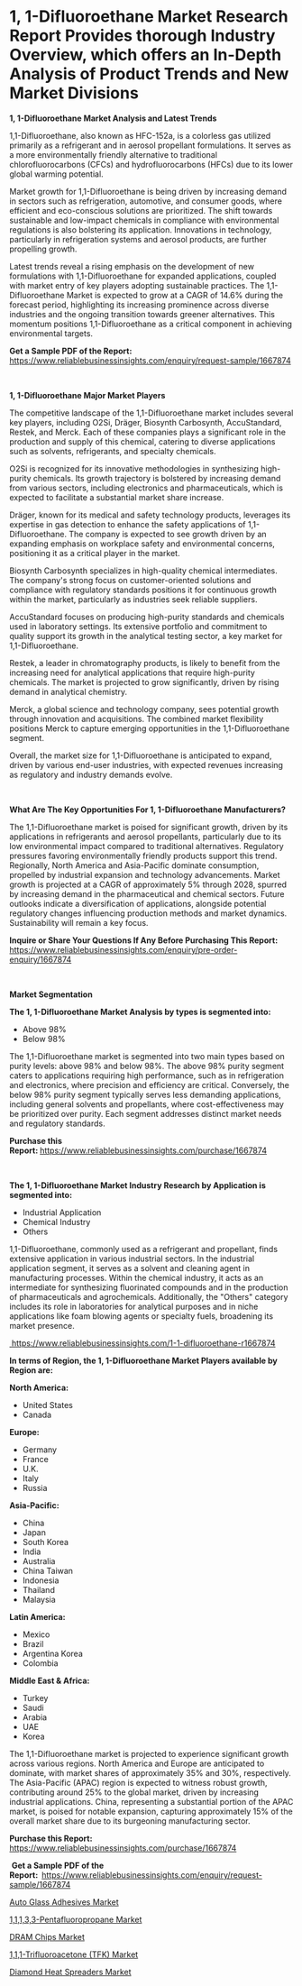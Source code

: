 <p><h1>1, 1-Difluoroethane Market Research Report Provides thorough Industry Overview, which offers an In-Depth Analysis of Product Trends and New Market Divisions</h1></p><p><strong>1, 1-Difluoroethane Market Analysis and Latest Trends</strong></p>
<p><p>1,1-Difluoroethane, also known as HFC-152a, is a colorless gas utilized primarily as a refrigerant and in aerosol propellant formulations. It serves as a more environmentally friendly alternative to traditional chlorofluorocarbons (CFCs) and hydrofluorocarbons (HFCs) due to its lower global warming potential. </p><p>Market growth for 1,1-Difluoroethane is being driven by increasing demand in sectors such as refrigeration, automotive, and consumer goods, where efficient and eco-conscious solutions are prioritized. The shift towards sustainable and low-impact chemicals in compliance with environmental regulations is also bolstering its application. Innovations in technology, particularly in refrigeration systems and aerosol products, are further propelling growth.</p><p>Latest trends reveal a rising emphasis on the development of new formulations with 1,1-Difluoroethane for expanded applications, coupled with market entry of key players adopting sustainable practices. The 1,1-Difluoroethane Market is expected to grow at a CAGR of 14.6% during the forecast period, highlighting its increasing prominence across diverse industries and the ongoing transition towards greener alternatives. This momentum positions 1,1-Difluoroethane as a critical component in achieving environmental targets.</p></p>
<p><strong>Get a Sample PDF of the Report:&nbsp;</strong> <a href="https://www.reliablebusinessinsights.com/enquiry/request-sample/1667874?utm_campaign=41&utm_medium=2&utm_source=Github&utm_content=ia&utm_term=29092024&utm_id=1-1-difluoroethane">https://www.reliablebusinessinsights.com/enquiry/request-sample/1667874</a></p>
<p>&nbsp;</p>
<p><strong>1, 1-Difluoroethane Major Market Players</strong></p>
<p><p>The competitive landscape of the 1,1-Difluoroethane market includes several key players, including O2Si, Dräger, Biosynth Carbosynth, AccuStandard, Restek, and Merck. Each of these companies plays a significant role in the production and supply of this chemical, catering to diverse applications such as solvents, refrigerants, and specialty chemicals.</p><p>O2Si is recognized for its innovative methodologies in synthesizing high-purity chemicals. Its growth trajectory is bolstered by increasing demand from various sectors, including electronics and pharmaceuticals, which is expected to facilitate a substantial market share increase.</p><p>Dräger, known for its medical and safety technology products, leverages its expertise in gas detection to enhance the safety applications of 1,1-Difluoroethane. The company is expected to see growth driven by an expanding emphasis on workplace safety and environmental concerns, positioning it as a critical player in the market.</p><p>Biosynth Carbosynth specializes in high-quality chemical intermediates. The company's strong focus on customer-oriented solutions and compliance with regulatory standards positions it for continuous growth within the market, particularly as industries seek reliable suppliers.</p><p>AccuStandard focuses on producing high-purity standards and chemicals used in laboratory settings. Its extensive portfolio and commitment to quality support its growth in the analytical testing sector, a key market for 1,1-Difluoroethane.</p><p>Restek, a leader in chromatography products, is likely to benefit from the increasing need for analytical applications that require high-purity chemicals. The market is projected to grow significantly, driven by rising demand in analytical chemistry.</p><p>Merck, a global science and technology company, sees potential growth through innovation and acquisitions. The combined market flexibility positions Merck to capture emerging opportunities in the 1,1-Difluoroethane segment. </p><p>Overall, the market size for 1,1-Difluoroethane is anticipated to expand, driven by various end-user industries, with expected revenues increasing as regulatory and industry demands evolve.</p></p>
<p>&nbsp;</p>
<p><strong>What Are The Key Opportunities For 1, 1-Difluoroethane Manufacturers?</strong></p>
<p><p>The 1,1-Difluoroethane market is poised for significant growth, driven by its applications in refrigerants and aerosol propellants, particularly due to its low environmental impact compared to traditional alternatives. Regulatory pressures favoring environmentally friendly products support this trend. Regionally, North America and Asia-Pacific dominate consumption, propelled by industrial expansion and technology advancements. Market growth is projected at a CAGR of approximately 5% through 2028, spurred by increasing demand in the pharmaceutical and chemical sectors. Future outlooks indicate a diversification of applications, alongside potential regulatory changes influencing production methods and market dynamics. Sustainability will remain a key focus.</p></p>
<p><strong>Inquire or Share Your Questions If Any Before Purchasing This Report:</strong> <a href="https://www.reliablebusinessinsights.com/enquiry/pre-order-enquiry/1667874?utm_campaign=41&utm_medium=2&utm_source=Github&utm_content=ia&utm_term=29092024&utm_id=1-1-difluoroethane">https://www.reliablebusinessinsights.com/enquiry/pre-order-enquiry/1667874</a></p>
<p>&nbsp;</p>
<p><strong>Market Segmentation</strong></p>
<p><strong>The 1, 1-Difluoroethane Market Analysis by types is segmented into:</strong></p>
<p><ul><li>Above 98%</li><li>Below 98%</li></ul></p>
<p><p>The 1,1-Difluoroethane market is segmented into two main types based on purity levels: above 98% and below 98%. The above 98% purity segment caters to applications requiring high performance, such as in refrigeration and electronics, where precision and efficiency are critical. Conversely, the below 98% purity segment typically serves less demanding applications, including general solvents and propellants, where cost-effectiveness may be prioritized over purity. Each segment addresses distinct market needs and regulatory standards.</p></p>
<p><strong>Purchase this Report:&nbsp;</strong><a href="https://www.reliablebusinessinsights.com/purchase/1667874?utm_campaign=41&utm_medium=2&utm_source=Github&utm_content=ia&utm_term=29092024&utm_id=1-1-difluoroethane">https://www.reliablebusinessinsights.com/purchase/1667874</a></p>
<p>&nbsp;</p>
<p><strong>The 1, 1-Difluoroethane Market Industry Research by Application is segmented into:</strong></p>
<p><ul><li>Industrial Application</li><li>Chemical Industry</li><li>Others</li></ul></p>
<p><p>1,1-Difluoroethane, commonly used as a refrigerant and propellant, finds extensive application in various industrial sectors. In the industrial application segment, it serves as a solvent and cleaning agent in manufacturing processes. Within the chemical industry, it acts as an intermediate for synthesizing fluorinated compounds and in the production of pharmaceuticals and agrochemicals. Additionally, the "Others" category includes its role in laboratories for analytical purposes and in niche applications like foam blowing agents or specialty fuels, broadening its market presence.</p></p>
<p><a href="https://www.reliablebusinessinsights.com/1-1-difluoroethane-r1667874?utm_campaign=41&utm_medium=2&utm_source=Github&utm_content=ia&utm_term=29092024&utm_id=1-1-difluoroethane">&nbsp;https://www.reliablebusinessinsights.com/1-1-difluoroethane-r1667874</a></p>
<p><strong>In terms of Region, the 1, 1-Difluoroethane Market Players available by Region are:</strong></p>
<p>
    <p> <strong> North America: </strong>
        <ul>
            <li>United States</li>
            <li>Canada</li>
        </ul>
        </p> 
    <p> <strong> Europe: </strong>
        <ul>
            <li>Germany</li>
            <li>France</li>
            <li>U.K.</li>
            <li>Italy</li>
            <li>Russia</li>
        </ul>
        </p> 
    <p> <strong> Asia-Pacific: </strong>
        <ul>
            <li>China</li>
            <li>Japan</li>
            <li>South Korea</li>
            <li>India</li>
            <li>Australia</li>
            <li>China Taiwan</li>
            <li>Indonesia</li>
            <li>Thailand</li>
            <li>Malaysia</li>
        </ul>
        </p> 
    <p> <strong> Latin America: </strong>
        <ul>
            <li>Mexico</li>
            <li>Brazil</li>
            <li>Argentina Korea</li>
            <li>Colombia</li>
        </ul>
        </p> 
    <p> <strong> Middle East & Africa: </strong>
        <ul>
            <li>Turkey</li>
            <li>Saudi</li>
            <li>Arabia</li>
            <li>UAE</li>
            <li>Korea</li>
        </ul>
    </p>
    </p>
<p><p>The 1,1-Difluoroethane market is projected to experience significant growth across various regions. North America and Europe are anticipated to dominate, with market shares of approximately 35% and 30%, respectively. The Asia-Pacific (APAC) region is expected to witness robust growth, contributing around 25% to the global market, driven by increasing industrial applications. China, representing a substantial portion of the APAC market, is poised for notable expansion, capturing approximately 15% of the overall market share due to its burgeoning manufacturing sector.</p></p>
<p><strong>Purchase this Report: </strong><a href="https://www.reliablebusinessinsights.com/purchase/1667874?utm_campaign=41&utm_medium=2&utm_source=Github&utm_content=ia&utm_term=29092024&utm_id=1-1-difluoroethane">https://www.reliablebusinessinsights.com/purchase/1667874</a></p>
<p>&nbsp;<strong>Get a Sample PDF of the Report:&nbsp;&nbsp;</strong><a href="https://www.reliablebusinessinsights.com/enquiry/request-sample/1667874?utm_campaign=41&utm_medium=2&utm_source=Github&utm_content=ia&utm_term=29092024&utm_id=1-1-difluoroethane">https://www.reliablebusinessinsights.com/enquiry/request-sample/1667874</a></p>
<p><strong></strong></p>
<p><p><a href="https://www.linkedin.com/pulse/analyzing-auto-glass-adhesives-market-dynamics-growth-drivers-qg3nc?utm_campaign=41&utm_medium=2&utm_source=Github&utm_content=ia&utm_term=29092024&utm_id=1-1-difluoroethane">Auto Glass Adhesives Market</a></p><p><a href="https://github.com/lambertr3e8v/Market-Research-Report-List-1/blob/main/11133-pentafluoropropane-market.md?utm_campaign=41&utm_medium=2&utm_source=Github&utm_content=ia&utm_term=29092024&utm_id=1-1-difluoroethane">1,1,1,3,3-Pentafluoropropane Market</a></p><p><a href="https://issuu.com/reportprime-2/docs/dram-chips-market-size-2030.pptx_dcbbff3bf4c3d6?utm_campaign=41&utm_medium=2&utm_source=Github&utm_content=ia&utm_term=29092024&utm_id=1-1-difluoroethane">DRAM Chips Market</a></p><p><a href="https://github.com/WayneGriffin411/Market-Research-Report-List-1/blob/main/111-trifluoroacetone-tfk-market.md?utm_campaign=41&utm_medium=2&utm_source=Github&utm_content=ia&utm_term=29092024&utm_id=1-1-difluoroethane">1,1,1-Trifluoroacetone (TFK) Market</a></p><p><a href="https://issuu.com/reportprime-2/docs/diamond-heat-spreaders-market-size-_79587d3237972f?utm_campaign=41&utm_medium=2&utm_source=Github&utm_content=ia&utm_term=29092024&utm_id=1-1-difluoroethane">Diamond Heat Spreaders Market</a></p></p>